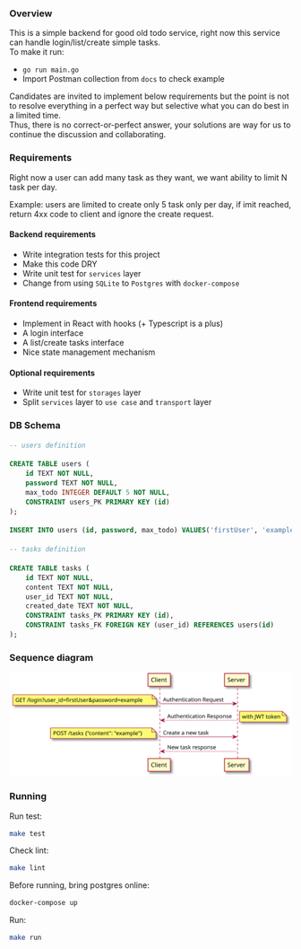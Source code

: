 ### Overview

This is a simple backend for good old todo service, right now this service can handle login/list/create simple tasks.  
To make it run:

- `go run main.go`
- Import Postman collection from `docs` to check example

Candidates are invited to implement below requirements but the point is not to resolve everything in a perfect way but selective what you can do best in a limited time.  
Thus, there is no correct-or-perfect answer, your solutions are way for us to continue the discussion and collaborating.

### Requirements

Right now a user can add many task as they want, we want ability to limit N task per day.

Example: users are limited to create only 5 task only per day, if imit reached, return 4xx code to client and ignore the create request.

#### Backend requirements

- Write integration tests for this project
- Make this code DRY
- Write unit test for `services` layer
- Change from using `SQLite` to `Postgres` with `docker-compose`

#### Frontend requirements

- Implement in React with hooks (+ Typescript is a plus)
- A login interface
- A list/create tasks interface
- Nice state management mechanism

#### Optional requirements

- Write unit test for `storages` layer
- Split `services` layer to `use case` and `transport` layer

### DB Schema

```sql
-- users definition

CREATE TABLE users (
	id TEXT NOT NULL,
	password TEXT NOT NULL,
	max_todo INTEGER DEFAULT 5 NOT NULL,
	CONSTRAINT users_PK PRIMARY KEY (id)
);

INSERT INTO users (id, password, max_todo) VALUES('firstUser', 'example', 5);

-- tasks definition

CREATE TABLE tasks (
	id TEXT NOT NULL,
	content TEXT NOT NULL,
	user_id TEXT NOT NULL,
    created_date TEXT NOT NULL,
	CONSTRAINT tasks_PK PRIMARY KEY (id),
	CONSTRAINT tasks_FK FOREIGN KEY (user_id) REFERENCES users(id)
);
```

### Sequence diagram

![auth and create tasks request](https://github.com/manabie-com/togo/blob/master/docs/sequence.svg)

### Running

Run test:

```sh
make test
```

Check lint:

```sh
make lint
```

Before running, bring postgres online:

```sh
docker-compose up
```

Run:

```sh
make run
```
